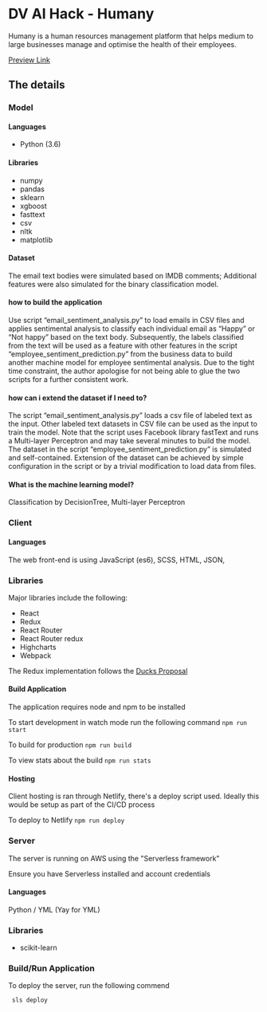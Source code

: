 # DV AI Hack - Humany

Humany is a human resources management platform that helps medium to large businesses manage and optimise the health of their employees.

[Preview Link](https://5c03c3f6dd28ef3ef32fc789--dv-hacks.netlify.com)

## The details
### Model

#### Languages
- Python (3.6)

#### Libraries
- numpy
- pandas
- sklearn
- xgboost
- fasttext
- csv
- nltk
- matplotlib

#### Dataset
  The email text bodies were simulated based on IMDB comments; Additional features were also simulated for the binary classification model.

#### how to build the application
  Use script  “email_sentiment_analysis.py” to load emails in CSV files and applies sentimental analysis to classify each individual
 email as “Happy” or “Not happy” based on the text body.
 Subsequently, the labels classified from the text will be used as a feature with other features in the script “employee_sentiment_prediction.py”  from the business data to build another machine model for employee sentimental analysis. Due to the tight time constraint, the author apologise for not being able to glue the two scripts for a further consistent work.

#### how can i extend the dataset if I need to?
  The script “email_sentiment_analysis.py” loads a csv file of labeled text as the input.  Other labeled text datasets in CSV file can be used as the input to train the model.  Note that the script uses Facebook library fastText and runs a Multi-layer Perceptron and may take several minutes to build the model. The dataset in the script “employee_sentiment_prediction.py” is simulated and self-contained. Extension of the dataset can be achieved by simple configuration in the script or by a trivial modification to load data from files.

#### What is the machine learning model?
  Classification by DecisionTree, Multi-layer Perceptron


### Client
#### Languages
The web front-end is using JavaScript (es6), SCSS, HTML, JSON,

### Libraries
Major libraries include the following:
- React
- Redux
- React Router
- React Router redux
- Highcharts
- Webpack

The Redux implementation follows the [Ducks Proposal](https://github.com/erikras/ducks-modular-redux)

#### Build Application
The application requires node and npm to be installed

To start development in watch mode run the following command
```npm run start```

To build for production
```npm run build```

To view stats about the build
```npm run stats```

#### Hosting
Client hosting is ran through Netlify, there's a deploy script used. Ideally this would be setup as part of the CI/CD process

To deploy to Netlify 
```npm run deploy```


### Server
The server is running on AWS using the "Serverless framework"

Ensure you have Serverless installed and account credentials


#### Languages 
Python / YML (Yay for YML)

### Libraries 
 - scikit-learn

### Build/Run Application
To deploy the server, run the following commend

```
 sls deploy
```


